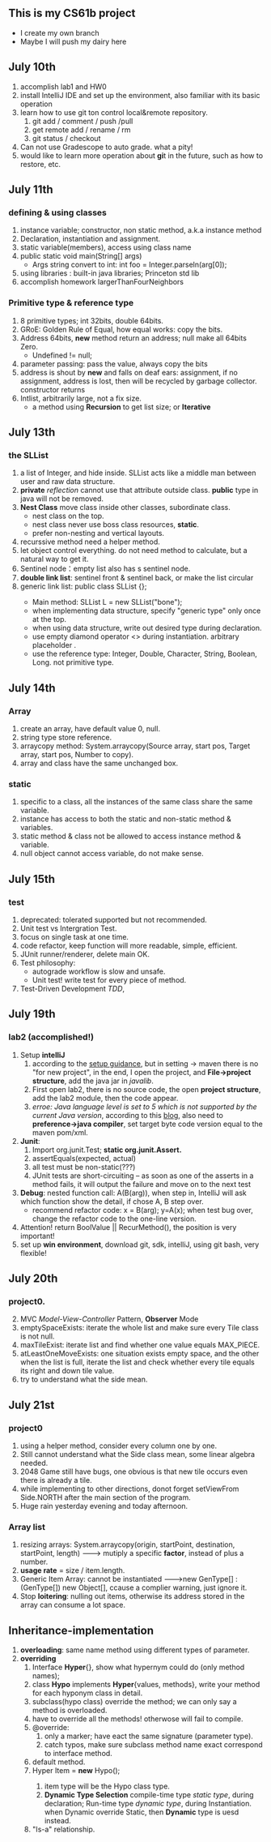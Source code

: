 ## This is my CS61b project

- I create my own branch
- Maybe I will push my dairy here

## July 10th

1. accomplish lab1 and HW0
2. install IntelliJ IDE and set up the environment, also familiar with its basic operation
3. learn how to use git ton control local&remote repository.
   1. git add / comment / push /pull
   2. get remote add / rename / rm
   3. git status / checkout
4. Can not use Gradescope to auto grade. what a pity!
5. would like to learn more operation about **gi**t in the future, such as how to restore, etc.

## July 11th

### defining & using classes

1. instance variable; constructor, non static method, a.k.a instance method
2. Declaration, instantiation and assignment.
3. static variable(members), access using class name
4. public static void main(String[] args)
   - Args string convert to int: int foo = Integer.parseln(arg[0]);
5. using libraries : built-in java libraries; Princeton std lib
6. accomplish homework largerThanFourNeighbors

### Primitive type & reference type

1. 8 primitive types; int 32bits, double 64bits.
2. GRoE: Golden Rule of Equal, how equal works: copy the bits.
3. Address 64bits, **new** method return an address; null make all 64bits Zero.
   - Undefined != null; 
4. parameter passing: pass the value, always copy the bits
5. address is shout by **new** and falls on deaf ears: assignment, if no assignment, address is lost, then will be recycled by garbage collector. constructor returns
6. Intlist, arbitrarily large, not a fix size.
   - a method using **Recursion** to get list size; or **Iterative**

## July 13th

### the SLList

1. a list of Integer, and hide inside. SLList acts like a middle man between user and raw data structure.
2. **private** *reflection* cannot use that attribute outside class. **public** type in java will not be removed.
3. **Nest Class** move class inside other classes, subordinate class.
   - nest class on the top.
   - nest class never use boss class resources, **static**.
   - prefer non-nesting and vertical layouts.
4. recurssive method need a helper method.
5. let object control everything. do not need method to calculate, but a natural way to get it.
6. Sentinel node：empty list also has s sentinel node.
7. **double link list**: sentinel front & sentinel back, or make the list circular
8. generic link list: public class SLList<userDefinedType> {}; 
   - Main method: SLList<String> L = new SLList<String>("bone");
   - when implementing data structure, specify "generic type" only once at the top.
   - when using data structure, write out desired type during declaration.
   - use empty diamond operator <> during instantiation. arbitrary placeholder .
   - use the reference type: Integer, Double, Character, String, Boolean, Long. not primitive type.

## July 14th

### Array

1. create an array, have default value 0, null.
2. string type store reference.
3. arraycopy method: System.arraycopy(Source array, start pos, Target array, start pos, Number to copy).
4. array and class have the same unchanged box.

### static

1. specific to a class, all the instances of the same class share the same variable.
2. instance has access to both the static and non-static method & variables.
3. static method & class not be allowed to access instance method & variable.
4. null object cannot access variable, do not make sense.

## July 15th

### test

1. deprecated: tolerated supported but not recommended.
2. Unit test vs Intergration Test.
3. focus on single task at one time.
4. code refactor, keep function will more readable, simple, efficient.
5. JUnit runner/renderer, delete main OK. 
6. Test philosophy: 
   - autograde workflow is slow and unsafe.
   - Unit test! write test for every piece of method.
7. Test-Driven Development *TDD*,

## July 19th

### lab2 (accomplished!)

1. Setup **intelliJ**
   1. according to the [setup guidance](https://sp21.datastructur.es/materials/lab/lab2setup/lab2setup), but in setting -> maven there is no "for new project", in the end, I open the project, and **File->project structure**, add the java jar in *javalib*.
   2. First open lab2, there is no source code, the open **project structure**, add the lab2 module, then the code appear.
   3. *erroe: Java language level is set to 5 which is not supported by the current Java version*, according to this [blog](https://www.cnblogs.com/KylinBlog/p/14147917.html), also need to **preference->java compiler**, set target byte code version equal to the maven pom/xml.
2. **Junit**:
   1. Import org.junit.Test; **static org.junit.Assert.**
   2. assertEquals(expected, actual)
   3. all test must be non-static(???)
   4. JUnit tests are short-circuiting – as soon as one of the asserts in a method fails, it will output the failure and move on to the next test
3. **Debug**: nested function call: A(B(arg)), when step in, IntelliJ will ask which function show the detail, if chose A, B step over.
   - recommend refactor code: x = B(arg); y=A(x); when test bug over, change the refactor code to the one-line version.
4. Attention!  return BoolValue || RecurMethod(), the position is very important!
5. set up **win environment**, download git, sdk, intelliJ, using git bash, very flexible!

## July 20th

### project0.

2. MVC *Model-View-Controller* Pattern, **Observer** Mode
3. emptySpaceExists: iterate the whole list and make sure every Tile class is not null.
4. maxTileExist: iterate list and find whether one value equals MAX_PIECE.
5. atLeastOneMoveExists: one situation exists empty space, and the other when the list is full, iterate the list and check whether every tile equals its right and down tile value.
6. try to understand what the side mean.

## July 21st

###  project0

1. using a helper method, consider every column one by one. 
2. Still cannot understand what the Side class mean, some linear algebra needed.
3. 2048 Game still have bugs, one obvious is that new tile occurs even there is already a tile.
4. while implementing to other directions, donot forget setViewFrom Side.NORTH after the main section of the program.
5. Huge rain yesterday evening and today afternoon.

### Array list

1. resizing arrays: System.arraycopy(origin, startPoint, destination, startPoint, length)  --->  mutiply a specific **factor**, instead of plus a number.
2. **usage rate** = size / item.length.
3. Generic Item Array: cannot be instantiated --->new GenType[] : (GenType[]) new Object[], ccause a complier warning, just ignore it.
4. Stop **loitering**: nulling out items, otherwise its address stored in the array can consume a lot space.

## Inheritance-implementation

1. **overloading**: same name method using different types of parameter.
2. **overriding**
   1. Interface **Hyper**<GeneType>{}, show what hypernym could do (only method names); 
   2. class **Hypo**<GeneType> implements **Hyper**<GeneType>{values, methods}, write your method for each hyponym class in detail.
   3. subclass(hypo class) override the method; we can only say a method is overloaded.
   4. have to override all the methods! otherwose will fail to compile.
   5. @override: 
      1. only a marker; have eact the same signature (parameter type).
      2. catch typos, make sure subclass method name exact correspond to interface method.
   6. default method.
   7. Hyper<PrimitiveType> Item = **new** Hypo<PrimitiveType>();
      1. item type will be the Hypo class type.
      2. **Dynamic Type Selection** compile-time type *static type*, during declaration; Run-time type *dynamic type*, during Instantiation. when Dynamic override Static, then **Dynamic** type is uesd instead.
   8. "Is-a" relationship.
